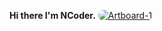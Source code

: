 **Hi there I'm NCoder.**
<a href="https://ibb.co/XkcnJCL"><img src="https://i.ibb.co/n8xXkLm/Artboard-1.png" alt="Artboard-1" style = "border-radius: 10px;"></a>
